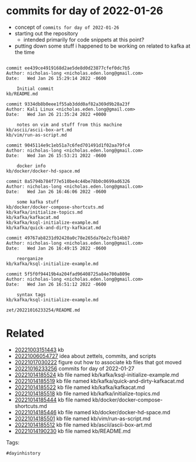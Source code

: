# commits for day of 2022-01-26

- concept of `commits for day of 2022-01-26`
- starting out the repository
  - intended primarily for code snippets at this point?
- putting down some stuff i happened to be working on related to kafka at the time

```

commit ee439ce4919168d2ae5de8d0d23877cfef0dc7b5
Author: nicholas-long <nicholas.eden.long@gmail.com>
Date:   Wed Jan 26 15:29:14 2022 -0600

    Initial commit
kb/README.md

commit 9334db8b0eee1f55ab3ddd0af82a369d9b28a23f
Author: Kali Linux <nicholas.eden.long@gmail.com>
Date:   Wed Jan 26 21:35:24 2022 +0000

    notes on vim and stuff from this machine
kb/ascii/ascii-box-art.md
kb/vim/run-as-script.md

commit 9045114e9c1eb51a7c6fed701491d1f02aa79fc4
Author: nicholas-long <nicholas.eden.long@gmail.com>
Date:   Wed Jan 26 15:53:21 2022 -0600

    docker info
kb/docker/docker-hd-space.md

commit 8a5794b784f77e510be4c44be78b0c0699ad6326
Author: nicholas-long <nicholas.eden.long@gmail.com>
Date:   Wed Jan 26 16:46:06 2022 -0600

    some kafka stuff
kb/docker/docker-compose-shortcuts.md
kb/kafka/initialize-topics.md
kb/kafka/kafkacat.md
kb/kafka/ksql-initialize-example.md
kb/kafka/quick-and-dirty-kafkacat.md

commit 49767ab8231d92420a0c78e265da76e2cfb14bb7
Author: nicholas-long <nicholas.eden.long@gmail.com>
Date:   Wed Jan 26 16:49:15 2022 -0600

    reorganize
kb/kafka/ksql-initialize-example.md

commit 5f5f0f94419b4a204fad96408725a84e700a809e
Author: nicholas-long <nicholas.eden.long@gmail.com>
Date:   Wed Jan 26 16:51:12 2022 -0600

    syntax tags
kb/kafka/ksql-initialize-example.md
```

` zet/20221016233254/README.md `

# Related

- [20221003151443](/zet/20221003151443/README.md) kb
- [20221006054727](/zet/20221006054727/README.md) idea about zettels, commits, and scripts
- [20221017030222](/zet/20221017030222/README.md) figure out how to associate kb files that got moved
- [20221016233256](/zet/20221016233256/README.md) commits for day of 2022-01-27
- [20221014185524](/zet/20221014185524/README.md) kb file named kb/kafka/ksql-initialize-example.md
- [20221014185519](/zet/20221014185519/README.md) kb file named kb/kafka/quick-and-dirty-kafkacat.md
- [20221014185522](/zet/20221014185522/README.md) kb file named kb/kafka/kafkacat.md
- [20221014185518](/zet/20221014185518/README.md) kb file named kb/kafka/initialize-topics.md
- [20221014185444](/zet/20221014185444/README.md) kb file named kb/docker/docker-compose-shortcuts.md
- [20221014185446](/zet/20221014185446/README.md) kb file named kb/docker/docker-hd-space.md
- [20221014185501](/zet/20221014185501/README.md) kb file named kb/vim/run-as-script.md
- [20221014185512](/zet/20221014185512/README.md) kb file named kb/ascii/ascii-box-art.md
- [20221014190230](/zet/20221014190230/README.md) kb file named kb/README.md

Tags:

    #dayinhistory
